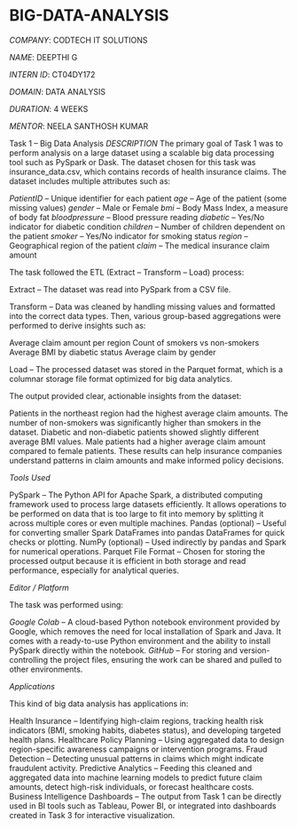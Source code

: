 # BIG-DATA-ANALYSIS

*COMPANY*: CODTECH IT SOLUTIONS

*NAME*: DEEPTHI G

*INTERN ID*: CT04DY172

*DOMAIN*: DATA ANALYSIS

*DURATION*: 4 WEEKS

*MENTOR*: NEELA SANTHOSH KUMAR

Task 1 – Big Data Analysis
*DESCRIPTION*
The primary goal of Task 1 was to perform analysis on a large dataset using a scalable big data processing tool such as PySpark or Dask.
The dataset chosen for this task was insurance_data.csv, which contains records of health insurance claims.
The dataset includes multiple attributes such as:

*PatientID* – Unique identifier for each patient
*age* – Age of the patient (some missing values)
*gender* – Male or Female
*bmi* – Body Mass Index, a measure of body fat
*bloodpressure* – Blood pressure reading
*diabetic* – Yes/No indicator for diabetic condition
*children* – Number of children dependent on the patient
*smoker* – Yes/No indicator for smoking status
*region* – Geographical region of the patient
*claim* – The medical insurance claim amount

The task followed the ETL (Extract – Transform – Load) process:

Extract – The dataset was read into PySpark from a CSV file.

Transform – Data was cleaned by handling missing values and formatted into the correct data types.
Then, various group-based aggregations were performed to derive insights such as:

Average claim amount per region
Count of smokers vs non-smokers
Average BMI by diabetic status
Average claim by gender

Load – The processed dataset was stored in the Parquet format, which is a columnar storage file format optimized for big data analytics.

The output provided clear, actionable insights from the dataset:

Patients in the northeast region had the highest average claim amounts.
The number of non-smokers was significantly higher than smokers in the dataset.
Diabetic and non-diabetic patients showed slightly different average BMI values.
Male patients had a higher average claim amount compared to female patients.
These results can help insurance companies understand patterns in claim amounts and make informed policy decisions.

*Tools Used*

PySpark – The Python API for Apache Spark, a distributed computing framework used to process large datasets efficiently.
It allows operations to be performed on data that is too large to fit into memory by splitting it across multiple cores or even multiple machines.
Pandas (optional) – Useful for converting smaller Spark DataFrames into pandas DataFrames for quick checks or plotting.
NumPy (optional) – Used indirectly by pandas and Spark for numerical operations.
Parquet File Format – Chosen for storing the processed output because it is efficient in both storage and read performance, especially for analytical queries.

*Editor / Platform*

The task was performed using:

*Google Colab* – A cloud-based Python notebook environment provided by Google, which removes the need for local installation of Spark and Java. It comes with a ready-to-use Python environment and the ability to install PySpark directly within the notebook.
*GitHub* – For storing and version-controlling the project files, ensuring the work can be shared and pulled to other environments.

*Applications*

This kind of big data analysis has applications in:

Health Insurance – Identifying high-claim regions, tracking health risk indicators (BMI, smoking habits, diabetes status), and developing targeted health plans.
Healthcare Policy Planning – Using aggregated data to design region-specific awareness campaigns or intervention programs.
Fraud Detection – Detecting unusual patterns in claims which might indicate fraudulent activity.
Predictive Analytics – Feeding this cleaned and aggregated data into machine learning models to predict future claim amounts, detect high-risk individuals, or forecast healthcare costs.
Business Intelligence Dashboards – The output from Task 1 can be directly used in BI tools such as Tableau, Power BI, or integrated into dashboards created in Task 3 for interactive visualization.
